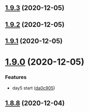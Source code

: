 ## [1.9.3](https://github.com/dds/aoc2020/compare/v1.9.2...v1.9.3) (2020-12-05)



## [1.9.2](https://github.com/dds/aoc2020/compare/v1.9.1...v1.9.2) (2020-12-05)



## [1.9.1](https://github.com/dds/aoc2020/compare/v1.9.0...v1.9.1) (2020-12-05)



# [1.9.0](https://github.com/dds/aoc2020/compare/v1.8.8...v1.9.0) (2020-12-05)


### Features

* day5 start ([da0c905](https://github.com/dds/aoc2020/commit/da0c905c7d2d5a71565f7d450d77c87ea5036559))



## [1.8.8](https://github.com/dds/aoc2020/compare/v1.8.7...v1.8.8) (2020-12-04)



